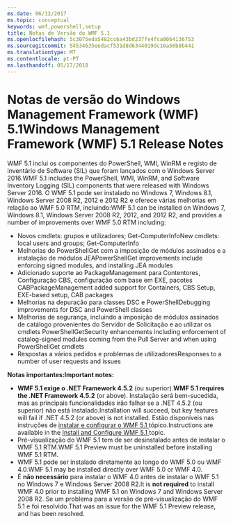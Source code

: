 ```yaml
---
ms.date: 06/12/2017
ms.topic: conceptual
keywords: wmf,powershell,setup
title: Notas de Versão do WMF 5.1
ms.openlocfilehash: 5c3075eda5482cc6a43bd237fe4fca0064136753
ms.sourcegitcommit: 54534635eedacf531d8d6344019dc16a50b8b441
ms.translationtype: MT
ms.contentlocale: pt-PT
ms.lasthandoff: 05/17/2018
---
```

# <a name="windows-management-framework-wmf-51-release-notes"></a><span data-ttu-id="a1ec3-103">Notas de versão do Windows Management Framework (WMF) 5.1</span><span class="sxs-lookup"><span data-stu-id="a1ec3-103">Windows Management Framework (WMF) 5.1 Release Notes</span></span> #

<span data-ttu-id="a1ec3-104">WMF 5.1 inclui os componentes do PowerShell, WMI, WinRM e registo de inventário de Software (SIL) que foram lançados com o Windows Server 2016.</span><span class="sxs-lookup"><span data-stu-id="a1ec3-104">WMF 5.1 includes the PowerShell, WMI, WinRM, and Software Inventory Logging (SIL) components that were released with Windows Server 2016.</span></span>
<span data-ttu-id="a1ec3-105">O WMF 5.1 pode ser instalado no Windows 7, Windows 8.1, Windows Server 2008 R2, 2012 e 2012 R2 e oferece várias melhorias em relação ao WMF 5.0 RTM, incluindo:</span><span class="sxs-lookup"><span data-stu-id="a1ec3-105">WMF 5.1 can be installed on Windows 7, Windows 8.1, Windows Server 2008 R2, 2012, and 2012 R2, and provides a number of improvements over WMF 5.0 RTM including:</span></span>

- <span data-ttu-id="a1ec3-106">Novos cmdlets: grupos e utilizadores; Get-ComputerInfo</span><span class="sxs-lookup"><span data-stu-id="a1ec3-106">New cmdlets: local users and groups; Get-ComputerInfo</span></span>
- <span data-ttu-id="a1ec3-107">Melhorias do PowerShellGet com a imposição de módulos assinados e a instalação de módulos JEA</span><span class="sxs-lookup"><span data-stu-id="a1ec3-107">PowerShellGet improvements include enforcing signed modules, and installing JEA modules</span></span>
- <span data-ttu-id="a1ec3-108">Adicionado suporte ao PackageManagement para Contentores, Configuração CBS, configuração com base em EXE, pacotes CAB</span><span class="sxs-lookup"><span data-stu-id="a1ec3-108">PackageManagement added support for Containers, CBS Setup, EXE-based setup, CAB packages</span></span>
- <span data-ttu-id="a1ec3-109">Melhorias na depuração para classes DSC e PowerShell</span><span class="sxs-lookup"><span data-stu-id="a1ec3-109">Debugging improvements for DSC and PowerShell classes</span></span>
- <span data-ttu-id="a1ec3-110">Melhorias de segurança, incluindo a imposição de módulos assinados de catálogo provenientes do Servidor de Solicitação e ao utilizar os cmdlets PowerShellGet</span><span class="sxs-lookup"><span data-stu-id="a1ec3-110">Security enhancements including enforcement of catalog-signed modules coming from the Pull Server and when using PowerShellGet cmdlets</span></span>
- <span data-ttu-id="a1ec3-111">Respostas a vários pedidos e problemas de utilizadores</span><span class="sxs-lookup"><span data-stu-id="a1ec3-111">Responses to a number of user requests and issues</span></span>

<span data-ttu-id="a1ec3-112">**Notas importantes:**</span><span class="sxs-lookup"><span data-stu-id="a1ec3-112">**Important notes:**</span></span>

- <span data-ttu-id="a1ec3-113">**WMF 5.1 exige o .NET Framework 4.5.2** (ou superior).</span><span class="sxs-lookup"><span data-stu-id="a1ec3-113">**WMF 5.1 requires the .NET Framework 4.5.2** (or above).</span></span> <span data-ttu-id="a1ec3-114">Instalação será bem-sucedida, mas as principais funcionalidades irão falhar se a .NET 4.5.2 (ou superior) não está instalado.</span><span class="sxs-lookup"><span data-stu-id="a1ec3-114">Installation will succeed, but key features will fail if .NET 4.5.2 (or above) is not installed.</span></span> <span data-ttu-id="a1ec3-115">Estão disponíveis nas instruções de [instalar e configurar o WMF 5.1 ](https://msdn.microsoft.com/powershell/wmf/5.1/install-configure) tópico.</span><span class="sxs-lookup"><span data-stu-id="a1ec3-115">Instructions are available in the [Install and Configure WMF 5.1 ](https://msdn.microsoft.com/powershell/wmf/5.1/install-configure) topic.</span></span>
- <span data-ttu-id="a1ec3-116">Pré-visualização do WMF 5.1 tem de ser desinstalado antes de instalar o WMF 5.1 RTM.</span><span class="sxs-lookup"><span data-stu-id="a1ec3-116">WMF 5.1 Preview must be uninstalled before installing WMF 5.1 RTM.</span></span>
- <span data-ttu-id="a1ec3-117">WMF 5.1 pode ser instalado diretamente ao longo do WMF 5.0 ou WMF 4.0.</span><span class="sxs-lookup"><span data-stu-id="a1ec3-117">WMF 5.1 may be installed directly over WMF 5.0 or WMF 4.0.</span></span>
- <span data-ttu-id="a1ec3-118">É __não necessário__ para instalar o WMF 4.0 antes de instalar o WMF 5.1 no Windows 7 e Windows Server 2008 R2.</span><span class="sxs-lookup"><span data-stu-id="a1ec3-118">It is __not required__ to install WMF 4.0 prior to installing WMF 5.1 on Windows 7 and Windows Server 2008 R2.</span></span> <span data-ttu-id="a1ec3-119">Se um problema para a versão de pré-visualização do WMF 5.1 e foi resolvido.</span><span class="sxs-lookup"><span data-stu-id="a1ec3-119">That was an issue for the WMF 5.1 Preview release, and has been resolved.</span></span>
